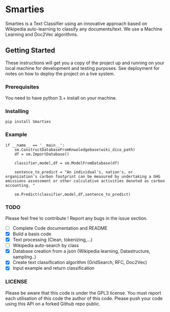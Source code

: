 # Smarties


Smarties is a Text Classifier using an innovative approach based on Wikipedia auto-learning to classify 
any documents/text. We use a Machine Learning and Doc2Vec algorithms.

## Getting Started

These instructions will get you a copy of the project up and running on your local machine 
for development and testing purposes. See deployment for notes on how to deploy the project 
on a live system.

### Prerequisites

You need to have python 3.+ install on your machine. 

### Installing
```
pip install Smarties
```

### Example
```
if __name__ == '__main__':
    sm.ConstructDatabaseFromKnwoledgebase(wiki_dico_path)
    df = sm.ImportDatabase()

    classifier,model,df = sm.ModelFromDatabase(df)

    sentence_to_predict = "An individual's, nation's, or organization's carbon footprint can be measured by undertaking a GHG emissions assessment or other calculative activities denoted as carbon accounting. "

    sm.Predict(classifier,model,df,sentence_to_predict)
```

### TODO
Please feel free to contribute ! Report any bugs in the issue section. 

- [ ] Complete Code documentation and README
- [x] Build a basis code
- [x] Text processing (Clean, tokenizing,...)
- [ ] Wikipedia auto-search by class
- [x] Database creation from a json (Wikipedia learning, Datastructure, sampling..)
- [x] Create text classification algorithm (GridSearch, RFC, Doc2Vec)
- [x] Input example and return classification

### LICENSE

Please be aware that this code is under the GPL3 license. 
You must report each utilisation of this code the author of this code. 
Please push your code using this API on a forked Github repo public. 